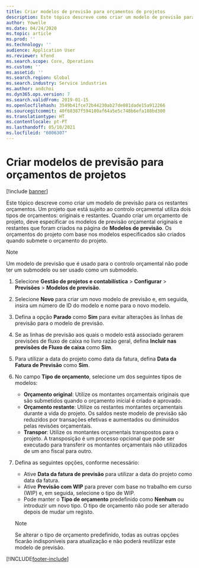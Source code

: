 ```yaml
---
title: Criar modelos de previsão para orçamentos de projetos
description: Este tópico descreve como criar um modelo de previsão para os restantes orçamentos.
author: Yowelle
ms.date: 04/24/2020
ms.topic: article
ms.prod: ''
ms.technology: ''
audience: Application User
ms.reviewer: kfend
ms.search.scope: Core, Operations
ms.custom: ''
ms.assetid: ''
ms.search.region: Global
ms.search.industry: Service industries
ms.author: andchoi
ms.dyn365.ops.version: 7
ms.search.validFrom: 2019-01-15
ms.openlocfilehash: 3549b41fce72b44230ab27de081dade15a912266
ms.sourcegitcommit: 40f68387f594180af64a5e5c748b6efa188bd300
ms.translationtype: HT
ms.contentlocale: pt-PT
ms.lasthandoff: 05/10/2021
ms.locfileid: "6006307"
---
```

# <a name="create-forecast-models-for-project-budgets"></a>Criar modelos de previsão para orçamentos de projetos 

[!include [banner](../includes/banner.md)]

Este tópico descreve como criar um modelo de previsão para os restantes orçamentos. Um projeto que está sujeito ao controlo orçamental utiliza dois tipos de orçamentos: originais e restantes. Quando criar um orçamento de projeto, deve especificar os modelos de previsão orçamental originais e restantes que foram criados na página de **Modelos de previsão**. Os orçamentos do projeto com base nos modelos especificados são criados quando submete o orçamento do projeto.

> [!NOTE]
> Um modelo de previsão que é usado para o controlo orçamental não pode ter um submodelo ou ser usado como um submodelo.

1. Selecione **Gestão de projetos e contabilística** > **Configurar** > **Previsões**  > **Modelos de previsão**.
2. Selecione **Novo** para criar um novo modelo de previsão e, em seguida, insira um número de ID do modelo e nome para o novo modelo. 
3. Defina a opção **Parado** como **Sim** para evitar alterações às linhas de previsão para o modelo de previsão. 
4. Se as linhas de previsão aos quais o modelo está associado gerarem previsões de fluxo de caixa no livro razão geral, defina **Incluir nas previsões de Fluxo de caixa** como **Sim**. 
5. Para utilizar a data do projeto como data da fatura, defina **Data da Fatura de Previsão** como **Sim**. 
6. No campo **Tipo de orçamento**, selecione um dos seguintes tipos de modelos:

   - **Orçamento original**: Utilize os montantes orçamentais originais que são submetidos quando o orçamento inicial é criado e aprovado.
   - **Orçamento restante**: Utilize os restantes montantes orçamentais durante a vida do projeto. Os saldos neste modelo de previsão são reduzidos por transações efetivas e aumentados ou diminuídos pelas revisões orçamentais.
   - **Transpor**: Utilize os montantes orçamentais transpostos para o projeto. A transposição é um processo opcional que pode ser executado para transferir os montantes orçamentais não utilizados de um ano fiscal para outro.

7. Defina as seguintes opções, conforme necessário:

   - Ative **Data da fatura de previsão** para utilizar a data do projeto como data da fatura.
   - Ative **Previsão com WIP** para prever com base no trabalho em curso (WIP) e, em seguida, selecione o tipo de WIP. 
   - Pode manter o **Tipo de orçamento** predefinido como **Nenhum** ou introduzir um novo tipo. O tipo de orçamento não pode ser alterado depois de mudar um registo.     
    > [!NOTE]
    > Se alterar o tipo de orçamento predefinido, todas as outras opções ficarão indisponíveis para atualização e não poderá reutilizar este modelo de previsão. 
   


 



[!INCLUDE[footer-include](../includes/footer-banner.md)]